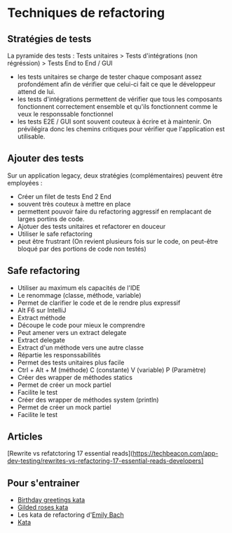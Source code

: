 # Techniques de refactoring

## Stratégies de tests
La pyramide des tests : Tests unitaires > Tests d'intégrations (non régréssion) > Tests End to End / GUI
- les tests unitaires se charge de tester chaque composant assez profondément afin de vérifier que celui-ci fait ce que le développeur attend de lui.
- les tests d'intégrations permettent de vérifier que tous les composants fonctionnent correctement ensemble et qu'ils fonctionnent comme le veux le responssable fonctionnel
- les tests E2E / GUI sont souvent couteux à écrire et à maintenir. On prévilégira donc les chemins critiques pour vérifier que l'application est utilisable.

## Ajouter des tests
Sur un application legacy, deux stratégies (complémentaires) peuvent être employées : 
 - Créer un filet de tests End 2 End
  - souvent très couteux à mettre en place
  - permettent pouvoir faire du refactoring aggressif en remplacant de larges portins de code.
 - Ajotuer des tests unitaires et refactorer en douceur
  - Utiliser le safe refactoring
  - peut être frustrant (On revient plusieurs fois sur le code, on peut-être bloqué par des portions de code non testés)

## Safe refactoring
- Utiliser au maximum els capacités de l'IDE
- Le renommage (classe, méthode, variable)
 - Permet de clarifier le code et de le rendre plus expressif
 - Alt F6 sur IntelliJ
- Extract méthode
 - Découpe le code pour mieux le comprendre
 - Peut amener vers un extract delegate
- Extract delegate
 - Extract d'un méthode vers une autre classe
 - Répartie les responssabilités
 - Permet des tests unitaires plus facile
 - Ctrl + Alt + M (méthode) C (constante) V (variable) P (Paramètre)
- Créer des wrapper de méthodes statics
 - Permet de créer un mock partiel
 - Facilite le test
- Créer des wrapper de méthodes system (println)
 - Permet de créer un mock partiel
 - Facilite le test 

## Articles 
[Rewrite vs refatctoring 17 essential reads](https://techbeacon.com/app-dev-testing/rewrites-vs-refactoring-17-essential-reads-developers]

## Pour s'entrainer
- [Birthday greetings kata](https://github.com/xpmatteo/birthday-greetings-kata) 
- [Gilded roses kata](https://github.com/emilybache/GildedRose-Refactoring-Kata)
- Les kata de refactoring d'[Emily Bach](https://github.com/emilybache)
- [Kata](https://katalyst.codurance.com/browse)


